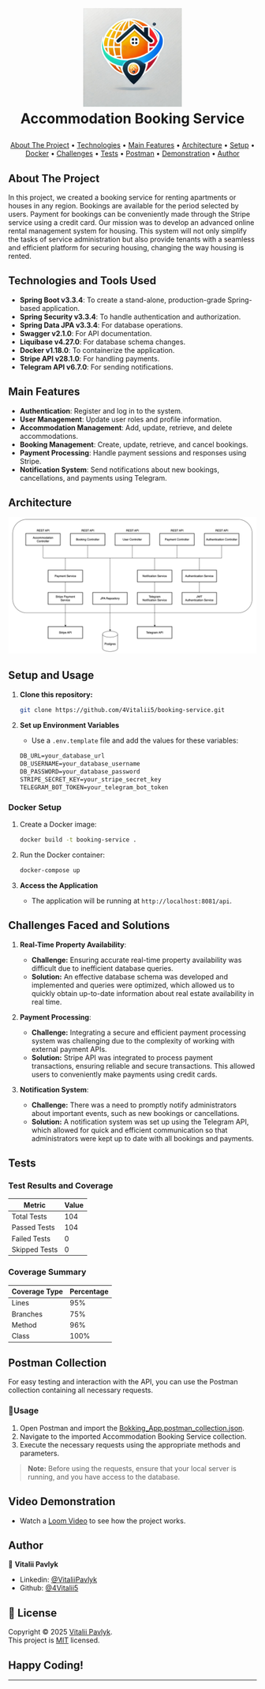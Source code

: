 <!-- LOGO -->
<br />
<h1>
<p align="center">
  <img src="src/main/resources/images/Accommodation Booking Service logo.png" alt="Project Logo" width="200"/>
  <br>Accommodation Booking Service
</h1>

<p align="center">
  <a href="#about-the-project">About The Project</a> •
  <a href="#technologies-and-tools-used">Technologies</a> •
  <a href="#main-features">Main Features</a> •
  <a href="#architecture">Architecture</a> •
  <a href="#setup-and-usage">Setup</a> •
  <a href="#docker-setup">Docker</a> •
  <a href="#challenges-faced-and-solutions">Challenges</a> •
  <a href="#tests">Tests</a> •
  <a href="#postman-collection">Postman</a> •
  <a href="#video-demonstration">Demonstration</a> •
  <a href="#author">Author</a>
</p>

## About The Project

In this project, we created a booking service for renting apartments or houses in any region. Bookings are available for the period selected by users. Payment for bookings can be conveniently made through the Stripe service using a credit card.
Our mission was to develop an advanced online rental management system for housing. This system will not only simplify the tasks of service administration but also provide tenants with a seamless and efficient platform for securing housing, changing the way housing is rented.

## Technologies and Tools Used

- **Spring Boot v3.3.4**: To create a stand-alone, production-grade Spring-based application.
- **Spring Security v3.3.4**: To handle authentication and authorization.
- **Spring Data JPA v3.3.4**: For database operations.
- **Swagger v2.1.0**: For API documentation.
- **Liquibase v4.27.0**: For database schema changes.
- **Docker v1.18.0**: To containerize the application.
- **Stripe API v28.1.0**: For handling payments.
- **Telegram API v6.7.0**: For sending notifications.

## Main Features 

- **Authentication**: Register and log in to the system. 
- **User Management**: Update user roles and profile information. 
- **Accommodation Management**: Add, update, retrieve, and delete accommodations. 
- **Booking Management**: Create, update, retrieve, and cancel bookings. 
- **Payment Processing**: Handle payment sessions and responses using Stripe. 
- **Notification System**: Send notifications about new bookings, cancellations, and payments using Telegram.

## Architecture

![Architecture](src/main/resources/images/architecture.png)

## Setup and Usage

1. **Clone this repository:**
    ```sh
    git clone https://github.com/4Vitalii5/booking-service.git
    ```
2. **Set up Environment Variables**

    - Use a `.env.template` file and add the values for these variables:
    ```plaintext
    DB_URL=your_database_url
    DB_USERNAME=your_database_username
    DB_PASSWORD=your_database_password
    STRIPE_SECRET_KEY=your_stripe_secret_key
    TELEGRAM_BOT_TOKEN=your_telegram_bot_token
    ```

### Docker Setup

1. Create a Docker image:
    ```sh
    docker build -t booking-service .
    ```
2. Run the Docker container:
    ```sh
    docker-compose up
    ```

3. **Access the Application**

    - The application will be running at `http://localhost:8081/api`.

## Challenges Faced and Solutions

1. **Real-Time Property Availability**:

   - **Challenge:** Ensuring accurate real-time property availability was difficult due to inefficient database queries.
   - **Solution:** An effective database schema was developed and implemented and queries were optimized, which allowed
     us to quickly obtain up-to-date information about real estate availability in real time.

2. **Payment Processing**:

   - **Challenge:** Integrating a secure and efficient payment processing system was challenging due to the complexity of
     working with external payment APIs.
   - **Solution:** Stripe API was integrated to process payment transactions, ensuring reliable and secure transactions.
     This allowed users to conveniently make payments using credit cards.

3. **Notification System**:
   - **Challenge:** There was a need to promptly notify administrators about important events, such as new bookings or
     cancellations.
   - **Solution:** A notification system was set up using the Telegram API, which allowed for quick and efficient
     communication so that administrators were kept up to date with all bookings and payments.

## Tests

### Test Results and Coverage

| Metric        | Value |
|---------------|-------|
| Total Tests   | 104   |
| Passed Tests  | 104   |
| Failed Tests  | 0     |
| Skipped Tests | 0     |

### Coverage Summary

| Coverage Type | Percentage |
|---------------|------------|
| Lines         | 95%        |
| Branches      | 75%        |
| Method        | 96%        |
| Class         | 100%       |

## Postman Collection

For easy testing and interaction with the API, you can use the Postman collection containing all necessary requests.

### 🚀Usage

1. Open Postman and import the [Bokking_App.postman_collection.json](src/main/resources/postman/Booking_App.postman_collection.json).
2. Navigate to the imported Accommodation Booking Service collection.
3. Execute the necessary requests using the appropriate methods and parameters.

> **Note:** Before using the requests, ensure that your local server is running, and you have access to the database.

## Video Demonstration

- Watch a [Loom Video](https://www.loom.com/share/3f1840b2718641c2874d44f6e77dc983?sid=6fb2c9d2-f3a2-4e90-9930-e3bf8da12e19) to see how the project works.

## Author

👤 **Vitalii Pavlyk**

- Linkedin: [@VitaliiPavlyk](https://www.linkedin.com/in/vitalii-pavlyk-82b5aa1a1/)
- Github: [@4Vitalii5](https://github.com/4Vitalii5)

## 📝 License

Copyright © 2025 [Vitalii Pavlyk](https://github.com/4Vitalii5).<br />
This project is [MIT](https://github.com/4Vitalii5/booking-app/blob/631f606cff931baeebb3458c3022d033bc5466ac/LICENSE) licensed.

## Happy Coding!

---

